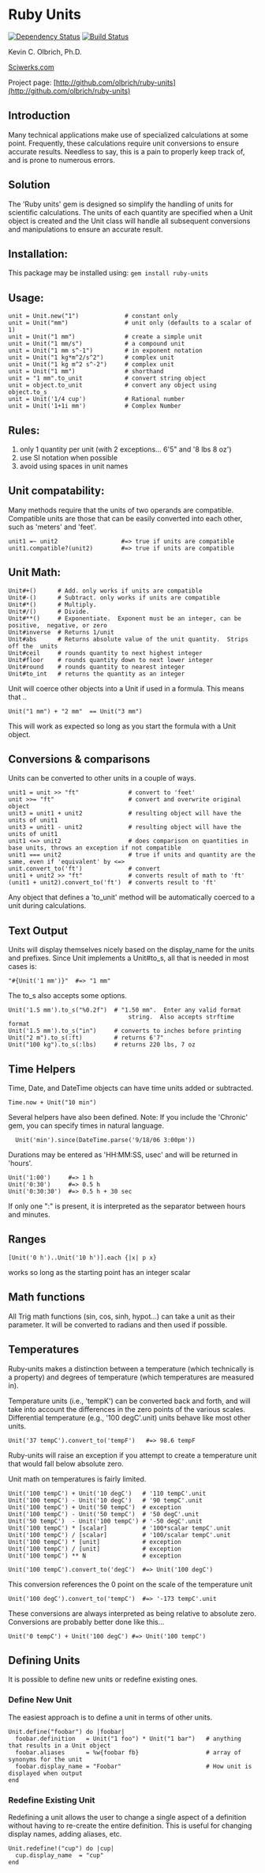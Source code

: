 # Ruby Units

[![Dependency Status](https://gemnasium.com/olbrich/ruby-units.png)](https://gemnasium.com/olbrich/ruby-units)
[![Build Status](https://secure.travis-ci.org/hobeck/ruby-units.png?branch=master)](http://travis-ci.org/hobeck/ruby-units)

Kevin C. Olbrich, Ph.D. 

[Sciwerks.com](http://www.sciwerks.com)

Project page: [http://github.com/olbrich/ruby-units](http://github.com/olbrich/ruby-units)

## Introduction
Many technical applications make use of specialized calculations at some point.  Frequently, these calculations require unit conversions to ensure accurate results.  Needless to say, this is a pain to properly keep track of, and is prone to numerous errors.
  
## Solution
The 'Ruby units' gem is designed so simplify the handling of units for scientific calculations. The units of each quantity are specified when a Unit object is created and the Unit class will handle all subsequent conversions and manipulations to ensure an accurate result.
  
## Installation:
This package may be installed using:  `gem install ruby-units`
  
## Usage:
    unit = Unit.new("1")             # constant only
    unit = Unit("mm")                # unit only (defaults to a scalar of 1)
    unit = Unit("1 mm")              # create a simple unit
    unit = Unit("1 mm/s")            # a compound unit
    unit = Unit("1 mm s^-1")         # in exponent notation
    unit = Unit("1 kg*m^2/s^2")      # complex unit
    unit = Unit("1 kg m^2 s^-2")     # complex unit
    unit = Unit("1 mm")              # shorthand
    unit = "1 mm".to_unit            # convert string object
    unit = object.to_unit            # convert any object using object.to_s
    unit = Unit('1/4 cup')           # Rational number 
    unit = Unit('1+1i mm')           # Complex Number

## Rules:
1. only 1 quantity per unit (with 2 exceptions... 6'5" and '8 lbs 8 oz')
2. use SI notation when possible
3. avoid using spaces in unit names

## Unit compatability:
Many methods require that the units of two operands are compatible.  Compatible units are those that can be easily converted into each other, such as 'meters' and 'feet'.

    unit1 =~ unit2                  #=> true if units are compatible
    unit1.compatible?(unit2)        #=> true if units are compatible

## Unit Math:
    Unit#+()      # Add. only works if units are compatible
    Unit#-()      # Subtract. only works if units are compatible
    Unit#*()      # Multiply.  
    Unit#/()      # Divide.
    Unit#**()     # Exponentiate.  Exponent must be an integer, can be positive,  negative, or zero                        
    Unit#inverse  # Returns 1/unit
    Unit#abs      # Returns absolute value of the unit quantity.  Strips off the  units
    Unit#ceil     # rounds quantity to next highest integer
    Unit#floor    # rounds quantity down to next lower integer
    Unit#round    # rounds quantity to nearest integer
    Unit#to_int   # returns the quantity as an integer
 
Unit will coerce other objects into a Unit if used in a formula.  This means that ..
 
    Unit("1 mm") + "2 mm"  == Unit("3 mm")
 
This will work as expected so long as you start the formula with a Unit object. 

## Conversions & comparisons
Units can be converted to other units in a couple of ways.

    unit1 = unit >> "ft"              # convert to 'feet'
    unit >>= "ft"                     # convert and overwrite original object
    unit3 = unit1 + unit2             # resulting object will have the units of unit1
    unit3 = unit1 - unit2             # resulting object will have the units of unit1
    unit1 <=> unit2                   # does comparison on quantities in base units, throws an exception if not compatible
    unit1 === unit2                   # true if units and quantity are the same, even if 'equivalent' by <=>
    unit.convert_to('ft')             # convert
    unit1 + unit2 >> "ft"             # converts result of math to 'ft'
    (unit1 + unit2).convert_to('ft')  # converts result to 'ft'
 
Any object that defines a 'to_unit' method will be automatically coerced to a unit during calculations.
 
## Text Output
Units will display themselves nicely based on the display_name for the units and prefixes.
Since Unit implements a Unit#to_s, all that is needed in most cases is:
    
    "#{Unit('1 mm')}"  #=> "1 mm"
 
The to_s also accepts some options.

    Unit('1.5 mm').to_s("%0.2f")  # "1.50 mm".  Enter any valid format
                                      string.  Also accepts strftime format
    Unit('1.5 mm').to_s("in")     # converts to inches before printing
    Unit("2 m").to_s(:ft)         # returns 6'7"
    Unit("100 kg").to_s(:lbs)     # returns 220 lbs, 7 oz

 
## Time Helpers
Time, Date, and DateTime objects can have time units added or subtracted.

    Time.now + Unit("10 min") 

Several helpers have also been defined.
Note: If you include the 'Chronic' gem, you can specify times in natural
      language.

      Unit('min').since(DateTime.parse('9/18/06 3:00pm'))

Durations may be entered as 'HH:MM:SS, usec' and will be returned in 'hours'.

    Unit('1:00')     #=> 1 h
    Unit('0:30')     #=> 0.5 h
    Unit('0:30:30')  #=> 0.5 h + 30 sec

If only one ":" is present, it is interpreted as the separator between hours and minutes.

## Ranges
    [Unit('0 h')..Unit('10 h')].each {|x| p x}
works so long as the starting point has an integer scalar

## Math functions
All Trig math functions (sin, cos, sinh, hypot...) can take a unit as their parameter.  It will be converted to radians and then used if possible.

## Temperatures
Ruby-units makes a distinction between a temperature (which technically is a property) and degrees of temperature (which temperatures are measured in).

Temperature units (i.e., 'tempK') can be converted back and forth, and will take into account the differences in the zero points of the various scales. Differential temperature (e.g., '100 degC'.unit) units behave like most other units.

    Unit('37 tempC').convert_to('tempF')   #=> 98.6 tempF

Ruby-units will raise an exception if you attempt to create a temperature unit that would fall below absolute zero.

Unit math on temperatures is fairly limited.  

    Unit('100 tempC') + Unit('10 degC')   # '110 tempC'.unit
    Unit('100 tempC') - Unit('10 degC')   # '90 tempC'.unit
    Unit('100 tempC') + Unit('50 tempC')  # exception  
    Unit('100 tempC') - Unit('50 tempC')  # '50 degC'.unit
    Unit('50 tempC')  - Unit('100 tempC') # '-50 degC'.unit
    Unit('100 tempC') * [scalar]          # '100*scalar tempC'.unit
    Unit('100 tempC') / [scalar]          # '100/scalar tempC'.unit
    Unit('100 tempC') * [unit]            # exception
    Unit('100 tempC') / [unit]            # exception
    Unit('100 tempC') ** N                # exception

    Unit('100 tempC').convert_to('degC')  #=> Unit('100 degC')   
This conversion references the 0 point on the scale of the temperature unit 

    Unit('100 degC').convert_to('tempC')  #=> '-173 tempC'.unit
These conversions are always interpreted as being relative to absolute zero.
Conversions are probably better done like this...
    
    Unit('0 tempC') + Unit('100 degC') #=> Unit('100 tempC')

## Defining Units

It is possible to define new units or redefine existing ones.

### Define New Unit

The easiest approach is to define a unit in terms of other units.

    Unit.define("foobar") do |foobar|
      foobar.definition   = Unit("1 foo") * Unit("1 bar")   # anything that results in a Unit object
      foobar.aliases      = %w{foobar fb}                   # array of synonyms for the unit
      foobar.display_name = "Foobar"                        # How unit is displayed when output
    end
    
### Redefine Existing Unit

Redefining a unit allows the user to change a single aspect of a definition without having to re-create the entire definition.
This is useful for changing display names, adding aliases, etc.

    Unit.redefine!("cup") do |cup|
      cup.display_name  = "cup"
    end
  